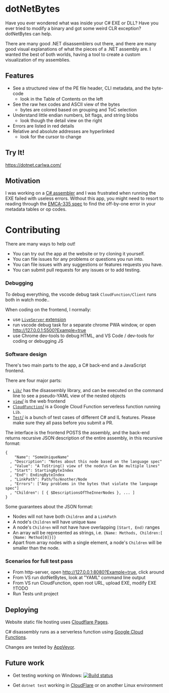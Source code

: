 dotNetBytes
===========

Have you ever wondered what was inside your C# EXE or DLL? Have you ever tried to modify a binary and got some weird CLR exception? dotNetBytes can help.

There are many good .NET disassemblers out there, and there are many good visual explanations of what the pieces of a .NET assembly are. I wanted the best of both worlds, having a tool to create a custom visualization of my assemblies.

Features
--------
- See a structured view of the PE file header, CLI metadata, and the byte-code
  - look in the Table of Contents on the left
- See the raw hex codes and ASCII view of the bytes
  - bytes are colored based on grouping and ToC selection
- Understand little endian numbers, bit flags, and string blobs
  - look though the detail view on the right
- Errors are listed in red details
- Relative and absolute addresses are hyperlinked
  - look for the cursor to change

Try It!
-------

https://dotnet.carlwa.com/

Motivation
----------

I was working on a [C# assembler](https://github.com/darthwalsh/bootstrappingCIL) and I was frustrated when running the EXE failed with useless errors. Without this app, you might need to resort to reading through the [EMCA-335 spec](http://www.ecma-international.org/publications/files/ECMA-ST/ECMA-335.pdf) to find the off-by-one error in your metadata tables or op codes.

Contributing
============

There are many ways to help out!
- You can try out the app at the website or try cloning it yourself.
- You can file issues for any problems or questions you run into.
- You can file issues with any suggestions or features requests you have.
- You can submit pull requests for any issues or to add testing.

### Debugging

To debug everything, the vscode debug task `CloudFunction/Client` runs both in watch mode..

When coding on the frontend, I normally:
 - use [`LiveServer` extension](https://marketplace.visualstudio.com/items?itemName=ritwickdey.LiveServer)
 - run vscode debug task for a separate chrome PWA window, or open http://127.0.0.1:5500?Example=true
 - use Chrome dev-tools to debug HTML, and VS Code / dev-tools for coding or debugging JS

### Software design

There's two main parts to the app, a C# back-end and a JavaScript frontend.

There are four major parts:
 - [`Lib/`](Lib/) has the disassembly library, and can be executed on the command line to see a pseudo-YAML view of the nested objects
 - [`view`/](view/) is the web frontend
 - [`CloudFunction`/](CloudFunction/) is a Google Cloud Function serverless function running `Lib`.
 - [`Test`/](Test/) is a bunch of test cases of different C# and IL features. Please make sure they all pass before you submit a PR.

The interface is the frontend POSTS the assembly, and the back-end returns recursive JSON description of the entire assembly, in this recursive format:

	{
        "Name": "SomeUniqueName"
	  , "Description": "Notes about this node based on the language spec"
	  , "Value": "A ToString() view of the node\n Can Be multiple lines"
	  , "Start": StartingByteIndex
	  , "End": EndingByteIndex
	  , "LinkPath": Path/To/Another/Node
	  , "Errors": ["Any problems in the bytes that violate the language spec"]
	  , "Children": [ { $DescriptionsOfTheInnerNodes }, ... ]
    }

Some guarantees about the JSON format:

- Nodes will not have both `Children` and a `LinkPath`
- A node's `Children` will have unique `Name`
- A node's `Children` will not have have overlapping `[Start, End)` ranges
- An array will be represented as strings, i.e. `{Name: Methods, Children:[ {Name: Method[0]}]}`
- Apart from array nodes with a single element, a node's `Children` will be smaller than the node.

### Scenarios for full test pass
- From http-server, open http://127.0.0.1:8080?Example=true, click around
- From VS run dotNetBytes, look at "YAML" command line output
- From VS run CloudFunction, open root URL, upload EXE, modify EXE !!TODO
- Run Tests unit project

## Deploying

Website static file hosting uses [Cloudflare Pages](https://pages.cloudflare.com/).

C# disassembly runs as a serverless function using [Google Cloud Functions](https://cloud.google.com/functions).

Changes are tested by [AppVeyor](https://ci.appveyor.com/project/darthwalsh/dotnetbytes).

## Future work

- Get testing working on Windows: [![Build status](https://ci.appveyor.com/api/projects/status/4ejfir3fhv80rhjv/branch/master?svg=true)](https://ci.appveyor.com/project/darthwalsh/dotnetbytes/branch/master)

- Get `dotnet test` working in [CloudFlare](https://developers.cloudflare.com/pages/platform/build-configuration) or on another Linux environment
